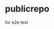 # publicrepo
for e2e test









































































































































































































































































































































































































































































































































































